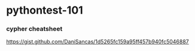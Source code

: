 # pythontest-101

### cypher cheatsheet
https://gist.github.com/DaniSancas/1d5265fc159a95ff457b940fc5046887

